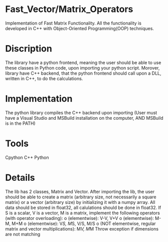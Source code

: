 # Fast_Vector/Matrix_Operators
Implementation of Fast Matrix Functionality. All the functionality is developed in C++ with Object-Oriented Programming(OOP) techniques. 
# Discription
The library have a python frontend, meaning the user should be able to use these classes in Python code, upon importing your python script.
Morover, library have C++ backend, that the python frontend should call upon a DLL, written in C++, to do the calculations.
# Implementation
The python library compiles the C++ backend upon importing (User must have a Visual Studio and MSBuild installation on the computer, AND MSBuild is in the PATH)
# Tools 
Cpython
C++
Python
# Details
The lib has 2 classes, Matrix and Vector. After importing the lib, the user should be able to create a matrix (arbitrary size, not necessarily a square matrix) or a vector (arbitrary size) by initializing it with a numpy array. All data should be stored in float32, all calulations should be done in float32.
If S is a scalar, V is a vector, M is a matrix, implement the following operators (with operator overloading):
o (elementwise): V-V, V+V
o (elementwise): M-M, M+M
o (elementwise): V*S, M*S, V/S, M/S
o (NOT elementwise, regular matrix and vector multiplications): M*V, M*M Throw exception if dimensions are not matching

